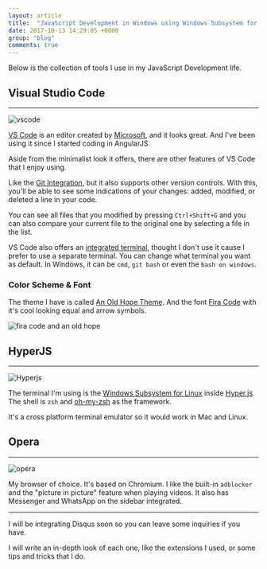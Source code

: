 ```yaml
---
layout: article
title:  "JavaScript Development in Windows using Windows Subsystem for Linux (WSL)"
date: 2017-10-13 14:29:05 +0800
group: "blog"
comments: true
---
```

Below is the collection of tools I use in my JavaScript Development life.

## Visual Studio Code
<hr class='divider--fade' />

![vscode](https://res.cloudinary.com/dfrhytey3/image/upload/v1507875814/js-dev-env/vscode_4.png)

[VS Code](https://code.visualstudio.com/) is an editor created by [Microsoft](https://github.com/Microsoft/vscode), and it looks great. And I've been using it since I started coding in AngularJS.

Aside from the minimalist look it offers, there are other features of VS Code that I enjoy using.

Like the [Git Integration](https://code.visualstudio.com/docs/editor/versioncontrol), but it also supports other version controls. With this, you'll be able to see some indications of your changes: added, modified, or deleted a line in your code.

You can see all files that you modified by pressing `Ctrl+Shift+G` and you can also compare your current file to the original one by selecting a file in the list.

VS Code also offers an [integrated terminal](https://code.visualstudio.com/docs/editor/integrated-terminal), thought I don't use it cause I prefer to use a separate terminal. You can change what terminal you want as default. In Windows, it can be `cmd`, `git bash` or even the `bash on windows`.

### Color Scheme & Font

The theme I have is called [An Old Hope Theme](https://marketplace.visualstudio.com/items?itemName=dustinsanders.an-old-hope-theme-vscode). And the font [Fira Code](https://github.com/tonsky/FiraCode) with it's cool looking equal and arrow symbols.

![fira code and an old hope](https://res.cloudinary.com/dfrhytey3/image/upload/v1507875729/js-dev-env/fira_code_3.png)

<!-- ### VS Code Extensions
* [An Old Hope Theme](https://marketplace.visualstudio.com/items?itemName=dustinsanders.an-old-hope-theme-vscode) - color scheme
* [Beautify](https://marketplace.visualstudio.com/items?itemName=HookyQR.beautify) - for beautifying SCSS
* [Bookmarks](https://marketplace.visualstudio.com/items?itemName=alefragnani.Bookmarks) - allows for bookmarking lines
* [copy-json-path](https://marketplace.visualstudio.com/items?itemName=nidu.copy-json-path) - we're using i18n's written in `JSON` and object paths get too long copy manually
* [ESLint](https://marketplace.visualstudio.com/items?itemName=dbaeumer.vscode-eslint) - for linting JS
* [Git History (git log)](https://marketplace.visualstudio.com/items?itemName=donjayamanne.githistory) - compare current workspace file to a file in a commit
* [Insert Date String](https://marketplace.visualstudio.com/items?itemName=jsynowiec.vscode-insertdatestring) - Insert a datetime string formrat for blog purposes (jekyll)
* [JSCS Linting](https://marketplace.visualstudio.com/items?itemName=ms-vscode.jscs) - one of my projects is using JSCS. Nothing I can do about it ¯\_(ツ)_/¯
* [Settings Sync](https://marketplace.visualstudio.com/items?itemName=Shan.code-settings-sync) - sync VS Code settings, extensions, and stuff
* [Vetur](https://marketplace.visualstudio.com/items?itemName=octref.vetur) - tooling for Vue.js
* [vscode-icons](https://marketplace.visualstudio.com/items?itemName=robertohuertasm.vscode-icons) - icon pack
* [WakaTime](https://marketplace.visualstudio.com/items?itemName=WakaTime.vscode-wakatime) - tracking coding time -->

## HyperJS
<hr class='divider--fade' />

![Hyperjs](http://res.cloudinary.com/dfrhytey3/image/upload/v1507720485/js-dev-env/hyperjs.png)

The terminal I'm using is the [Windows Subsystem for Linux](https://msdn.microsoft.com/en-us/commandline/wsl/about) inside [Hyper.js](https://hyper.is/). The shell is `zsh` and [oh-my-zsh](https://github.com/robbyrussell/oh-my-zsh) as the framework.

It's a cross platform terminal emulator so it would work in Mac and Linux.

<!-- ### Packages
* [zsh]() - as the shell
* [oh-my-zsh](https://github.com/robbyrussell/oh-my-zsh) - zsh framework
* [Git]() - Git
* [hub]() - extend Git
* [nvm]() - manage node versions -->
## Opera
<hr class='divider--fade' />

![opera](https://res.cloudinary.com/dfrhytey3/image/upload/v1507875123/js-dev-env/opera_1.png)

My browser of choice. It's based on Chromium. I like the built-in `adblocker` and the "picture in picture" feature when playing videos. It also has Messenger and WhatsApp on the sidebar integrated.

---
I will be integrating Disqus soon so you can leave some inquiries if you have.

I will write an in-depth look of each one, like the extensions I used, or some tips and tricks that I do.
